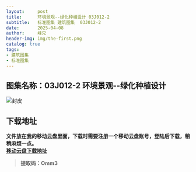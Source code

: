 ```yaml
---
layout:     post
title:      环境景观--绿化种植设计 03J012-2 
subtitle:   标准图集 建筑图集  03J012-2
date:       2025-04-08
author:     峰兄
header-img: img/the-first.png
catalog: true
tags:
- 建筑图集
- 标准图集
---
```

## 图集名称：03J012-2 环境景观--绿化种植设计 
![封皮][1]

## 下载地址 ##
**文件放在我的移动云盘里面，下载时需要注册一个移动云盘账号，登陆后下载，稍稍麻烦一点。**  
[**移动云盘下载地址**][2]

> **提取码：Omm3**


  [1]: https://pic1.imgdb.cn/item/67f4e5a588c538a9b5c64349.jpg
  [2]: https://caiyun.139.com/m/i?105CqTLCw3oL8